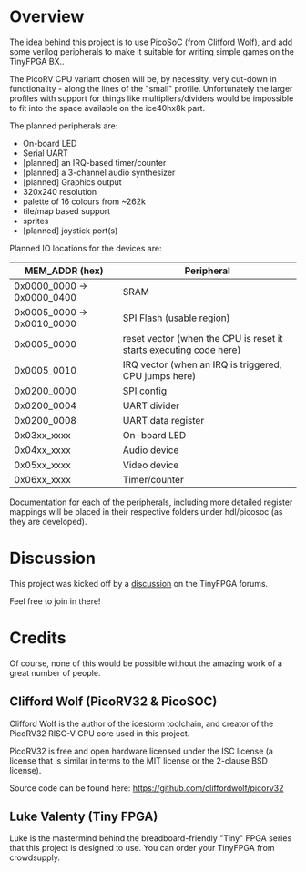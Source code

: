 # Overview

The idea behind this project is to use PicoSoC (from Clifford Wolf), and add some verilog peripherals to make it suitable for writing simple games on the TinyFPGA BX..

The PicoRV CPU variant chosen will be, by necessity, very cut-down in functionality - along the lines of the "small" profile.  Unfortunately the larger profiles with support for things like multipliers/dividers would be impossible to fit into the space available on the ice40hx8k part.

The planned peripherals are:

* On-board LED
* Serial UART
* [planned] an IRQ-based timer/counter
* [planned] a 3-channel audio synthesizer
* [planned] Graphics output
 * 320x240 resolution
 * palette of 16 colours from ~262k
 * tile/map based support
 * sprites
* [planned] joystick port(s)

Planned IO locations for the devices are:

| MEM_ADDR (hex) | Peripheral |
| ---------- | ---------- |
| 0x0000_0000 -> 0x0000_0400 | SRAM |
| 0x0005_0000 -> 0x0010_0000 | SPI Flash (usable region) |
| 0x0005_0000 | reset vector (when the CPU is reset it starts executing code here) |
| 0x0005_0010 | IRQ vector (when an IRQ is triggered, CPU jumps here) |
| 0x0200_0000 | SPI config |
| 0x0200_0004 | UART divider |
| 0x0200_0008 | UART data register |
| 0x03xx_xxxx | On-board LED |
| 0x04xx_xxxx | Audio device |
| 0x05xx_xxxx | Video device |
| 0x06xx_xxxx | Timer/counter |


Documentation for each of the peripherals, including more detailed register mappings will be placed in their respective folders under hdl/picosoc (as they are developed).

# Discussion

This project was kicked off by a [discussion](https://discourse.tinyfpga.com/t/bx-portable-game-console-project-collaboration/553/7)
on the TinyFPGA forums.

Feel free to join in there!

# Credits

Of course, none of this would be possible without the amazing work of a great number of people.  

## Clifford Wolf (PicoRV32 & PicoSOC)

Clifford Wolf is the author of the icestorm toolchain, and creator of the PicoRV32 RISC-V CPU core used in this project.

PicoRV32 is free and open hardware licensed under the ISC license (a license that is similar in terms to the MIT license or the 2-clause BSD license).

Source code can be found here: https://github.com/cliffordwolf/picorv32

## Luke Valenty (Tiny FPGA)

Luke is the mastermind behind the breadboard-friendly "Tiny" FPGA series that this project is designed to use.  You can order your TinyFPGA from crowdsupply.
